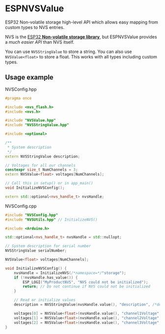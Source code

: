 # ESPNVSValue
ESP32 Non-volatile storage high-level API which allows easy mapping from custom types to NVS entries.

NVS is the [ESP32 **Non-volatile storage library**](https://www.ecosia.org/search?q=esp%20nvs&addon=opensearch), but ESPNVSValue provides a *much easier API* than NVS itself.

You can use `NVSStringValue` to store a string. You can also use `NVSValue<float>` to store a float. This works with all types including custom types.

## Usage example

NVSConfig.hpp
```c++
#pragma once

#include <nvs_flash.h>
#include <nvs.h>

#include "NVSValue.hpp"
#include "NVSStringValue.hpp"

#include <optional>

/**
 * System description
 */
extern NVSStringValue description;

// Voltages for all our channels
constexpr size_t NumChannels = 3;
extern NVSValue<float> voltages[NumChannels];

// Call this in setup() or in app_main()
void InitializeNVSConfig();

extern std::optional<nvs_handle_t> nvsHandle;
```

NVSConfig.cpp
```c++
#include "NVSConfig.hpp"
#include "NVSUtils.hpp" // InitializeNVS()

#include <Arduino.h>

std::optional<nvs_handle_t> nvsHandle = std::nullopt;

// System description for serial number
NVSStringValue serialNumber;

NVSValue<float> voltages[NumChannels];

void InitializeNVSConfig() {
    nvsHandle = InitializeNVS(/*namespace=*/"storage");
    if (!nvsHandle.has_value()) {
        ESP_LOGI("MyProductNVS", "NVS could not be initialized");
        return; // Do not continue if NVS could not be initialized
    }

    // Read or initialize values
    description = NVSStringValue(nvsHandle.value(), "description", /*default=*/"");

    voltages[0] = NVSValue<float>(nvsHandle.value(), "channel1Voltage", /*default=*/0.1f);
    voltages[1] = NVSValue<float>(nvsHandle.value(), "channel2Voltage", /*default=*/0.1f);
    voltages[2] = NVSValue<float>(nvsHandle.value(), "channel3Voltage", /*default=*/0.1f);
}
```
